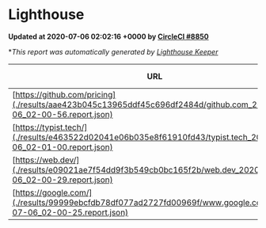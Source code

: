 
# Lighthouse

**Updated at 2020-07-06 02:02:16 +0000 by [CircleCI #8850](https://circleci.com/gh/ItinerisLtd/lighthouse-keeper-example/8850)**

**This report was automatically generated by [Lighthouse Keeper](https://github.com/itinerisltd/lighthouse-keeper)*

| URL | Performance | Accessibility | Best Practices | SEO | PWA | Updated At |
| --- | --- | --- | --- | --- | --- | --- |
| [https://github.com/pricing](./results/aae423b045c13965ddf45c696df2484d/github.com_2020-07-06_02-00-56.report.json) | 0.8 | 0.96 | 1 | 0.92 | 0.54 | 2020-07-06T02:00:56.991Z |
| [https://typist.tech/](./results/e463522d02041e06b035e8f61910fd43/typist.tech_2020-07-06_02-01-00.report.json) | 0.83 | 0.92 | 0.92 | 0.99 | 0.57 | 2020-07-06T02:01:00.104Z |
| [https://web.dev/](./results/e09021ae7f54dd9f3b549cb0bc165f2b/web.dev_2020-07-06_02-00-29.report.json) | 0.85 | 1 | 1 | 0.99 | 0.96 | 2020-07-06T02:00:29.202Z |
| [https://google.com/](./results/99999ebcfdb78df077ad2727fd00969f/www.google.com_2020-07-06_02-00-25.report.json) | 0.94 | 0.9 | 1 | 0.85 | 0.54 | 2020-07-06T02:00:25.558Z |
